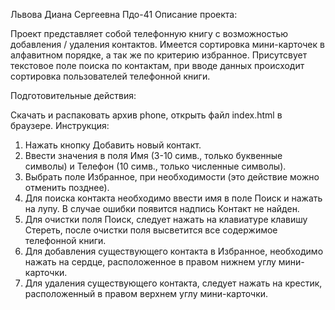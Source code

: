 Львова Диана Сергеевна Пдо-41
Описание проекта:

Проект представляет собой телефонную книгу с возможностью добавления / удаления контактов. Имеется сортировка мини-карточек в алфавитном порядке, а так же по критерию избранное. Присутсвует текстовое поле поиска по контактам, при вводе данных происходит сортировка пользователей телефонной книги.

Подготовительные действия:

Скачать и распаковать архив phone, открыть файл index.html в браузере.
Инструкция:

1. Нажать кнопку Добавить новый контакт.
2. Ввести значения в поля Имя (3-10 симв., только буквенные символы) и Телефон (10 симв., только численные символы).
3. Выбрать поле Избранное, при необходимости (это действие можно отменить позднее).
4. Для поиска контакта необходимо ввести имя в поле Поиск и нажать на лупу. В случае ошибки появится надпись Контакт не найден.
5. Для очистки поля Поиск, следует нажать на клавиатуре клавишу Стереть, после очистки поля высветится все содержимое телефонной книги.
6. Для добавления существующего контакта в Избранное, необходимо нажать на сердце, расположенное в правом нижнем углу мини-карточки.
7. Для удаления существующего контакта, следует нажать на крестик, расположенный в правом верхнем углу мини-карточки.
